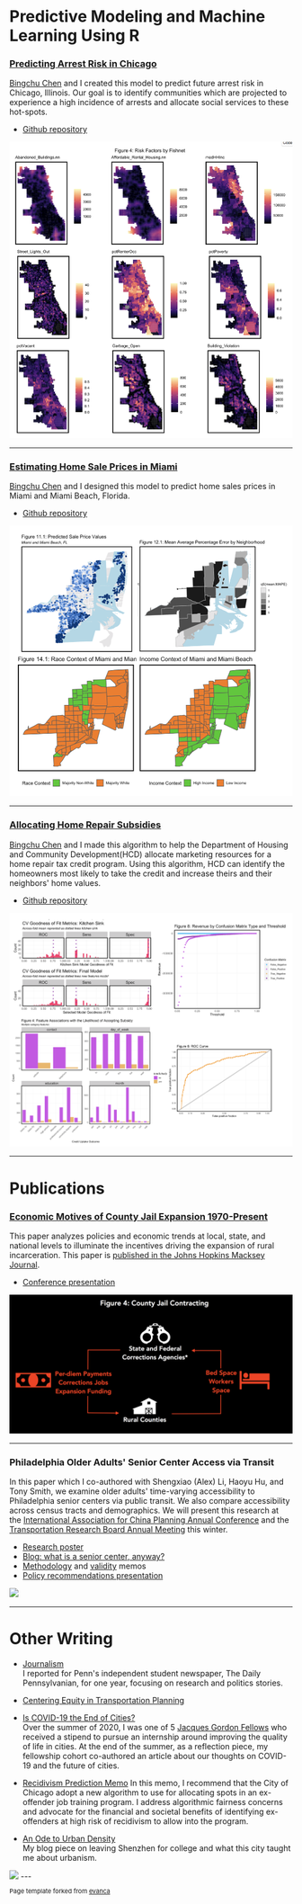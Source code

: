 # Predictive Modeling and Machine Learning Using R  

### [**Predicting Arrest Risk in Chicago**](https://annaduan09.github.io/anna-duan-portfolio/file/AnnaDuan_Predictive-Policing_MUSA508.html)  
[Bingchu Chen](https://www.linkedin.com/in/bingchu-chen-bb772a1a6/) and I created this model to predict future arrest risk in Chicago, Illinois. Our goal is to identify communities which are projected to experience a high incidence of arrests and allocate social services to these  hot-spots.  
* [Github repository](https://github.com/annaduan09/Project-3-Risk-Prediction)
<img src="images/predPol.jpg?raw=true"/>  



---
### [**Estimating Home Sale Prices in Miami**](https://annaduan09.github.io/anna-duan-portfolio/file/salePreds.html)  
[Bingchu Chen](https://www.linkedin.com/in/bingchu-chen-bb772a1a6/) and I designed this model to predict home sales prices in Miami and Miami Beach, Florida.  
* [Github repository](https://github.com/annaduan09/Miami-Home-Sales-Prediction)
<img src="images/pricesMiami.jpg?raw=true"/>  



---
### [**Allocating Home Repair Subsidies**](https://annaduan09.github.io/anna-duan-portfolio/file/HomeRepairSubsidy.html)  
[Bingchu Chen](https://www.linkedin.com/in/bingchu-chen-bb772a1a6/) and I made this algorithm to help the Department of Housing and Community Development(HCD) allocate marketing resources for a home repair tax credit program. Using this algorithm, HCD can identify the homeowners most likely to take the credit and increase theirs and their neighbors' home values.  
* [Github repository](https://github.com/annaduan09/Home-Repair-Tax-Credit-Program)
<img src="images/repairSubsidy.jpg?raw=true"/>  



---
# Publications  

### [**Economic Motives of County Jail Expansion 1970-Present**](/file/ruralIncarc.pdf) 
This paper analyzes  policies and economic trends at local, state, and national levels to illuminate the incentives driving the expansion of rural incarceration. This paper is [published in the Johns Hopkins Macksey Journal](https://www.mackseyjournal.org/publications/vol1/iss1/106/).  
* [Conference presentation](https://www.mackseysymposium.org/cgi/viewcontent.cgi?article=1110&context=virtual2020)   

<img src="images/ruralIncar.jpg?raw=true"/>  



---
### **Philadelphia Older Adults' Senior Center Access via Transit** 
In this paper which I co-authored with Shengxiao (Alex) Li, Haoyu Hu, and Tony Smith, we examine older adults' time-varying accessibility to Philadelphia senior centers via public transit. We also compare accessibility across census tracts and demographics. We will present this research at the [International Association for China Planning Annual Conference](http://www.china-planning.org/alpha/annual-conference-2020/) and the [Transportation Research Board Annual Meeting](http://www.trb.org/AnnualMeeting/AnnualMeeting.aspx) this winter.  
* [Research poster](/file/Poster.pdf)
* [Blog: what is a senior center, anyway?](https://medium.com/@brickandpave/so-whats-a-senior-center-anyway-d65e26d18ecb)
* [Methodology](/file/SEPTA_MethodsMemo.pdf) and [validity](file/SEPTA_ValidityMemo.pdf) memos
* [Policy recommendations presentation](/file/SEPTA_PolicyPres.pdf)   

<img src="images/SEPTA_descriptiveAnalysis.jpg?raw=true"/>  



---
# Other Writing  

- [Journalism](https://www.thedp.com/staff/anna-duan)  
I reported for Penn's independent student newspaper, The Daily Pennsylvanian, for one year, focusing on research and politics stories.  

- [Centering Equity in Transportation Planning](https://www.metroplanning.org/news/8913/Mobility-is-Justice-Centering-equity-in-transportation-planning)  

- [Is COVID-19 the End of Cities?](https://urban.sas.upenn.edu/future-cities-blog-post-urban-studies-2020-gordon-fellows)  
Over the summer of 2020, I was one of 5 [Jacques Gordon Fellows](https://penntoday.upenn.edu/news/improving-quality-life-urban-cities) who received a stipend to pursue an internship around improving the quality of life in cities. At the end of the summer, as a reflection piece, my fellowship cohort co-authored an article about our thoughts on COVID-19 and the future of cities.  

- [Recidivism Prediction Memo](https://annaduan09.github.io/anna-duan-portfolio/file/recidMemo.pdf) 
In this memo, I recommend that the City of Chicago adopt a new algorithm to use for allocating spots in an ex-offender job training program. I address algorithmic fairness concerns and advocate for the financial and societal benefits of identifying ex-offenders at high risk of recidivism to allow into the program.

- [An Ode to Urban Density](https://medium.com/anna-duan/ode-to-urban-density-458e0136cbce)  
My blog piece on leaving Shenzhen for college and what this city taught me about urbanism.
<img src="images/SZ.jpg?raw=true"/>  
---
<p style="font-size:11px">Page template forked from <a href="https://github.com/evanca/quick-portfolio">evanca</a></p>
<!-- Remove above link if you don't want to attibute -->
